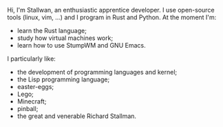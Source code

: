 Hi, I'm Stallwan, an enthusiastic apprentice developer. I use open-source tools (linux, vim, ...) and I program in Rust and Python. At the moment I'm:
- learn the Rust language;
- study how virtual machines work;
- learn how to use StumpWM and GNU Emacs.

I particularly like:
- the development of programming languages and kernel;
- the Lisp programming language;
- easter-eggs;
- Lego;
- Minecraft;
- pinball;
- the great and venerable Richard Stallman.
